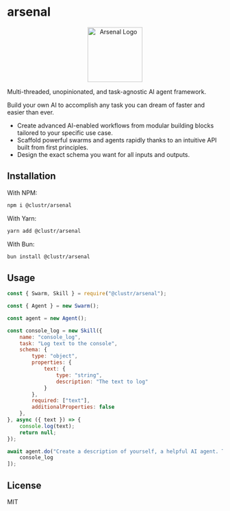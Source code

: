 # arsenal

<div align="center">
    <img src="https://clustr.network/assets/app-arsenal.png" alt="Arsenal Logo" width="128"/>
</div>

Multi-threaded, unopinionated, and task-agnostic AI agent framework.

Build your own AI to accomplish any task you can dream of faster and easier than ever.

- Create advanced AI-enabled workflows from modular building blocks tailored to your specific use case.
- Scaffold powerful swarms and agents rapidly thanks to an intuitive API built from first principles.
- Design the exact schema you want for all inputs and outputs.

## Installation

With NPM:

```bash
npm i @clustr/arsenal
```

With Yarn:

```bash
yarn add @clustr/arsenal
```

With Bun:

```bash
bun install @clustr/arsenal
```

## Usage

```javascript
const { Swarm, Skill } = require("@clustr/arsenal");

const { Agent } = new Swarm();

const agent = new Agent();

const console_log = new Skill({
    name: "console_log",
    task: "Log text to the console",
    schema: {
        type: "object",
        properties: {
            text: {
                type: "string",
                description: "The text to log"
            }
        },
        required: ["text"],
        additionalProperties: false
    },
}, async ({ text }) => {
    console.log(text);
    return null;
});

await agent.do("Create a description of yourself, a helpful AI agent. Then log it to the console", [
    console_log
]);
```

## License

MIT
